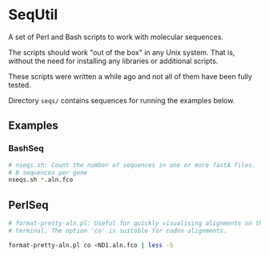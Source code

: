 # SeqUtil

A set of Perl and Bash scripts to work with molecular sequences.

The scripts should work "out of the box" in any Unix system. That is, without
the need for installing any libraries or additional scripts.

These scripts were written a while ago and not all of them have been fully
tested.

Directory `seqs/` contains sequences for running the examples below.

## Examples

### BashSeq

```Bash
# nseqs.sh: Count the number of sequences in one or more fastA files.
# 8 sequences per gene
nseqs.sh *.aln.fco
```

## PerlSeq

```Bash
# format-pretty-aln.pl: Useful for quickly visualising alignments on the
# terminal. The option 'co' is suitable for codon alignments.

format-pretty-aln.pl co <ND1.aln.fco | less -S
```
